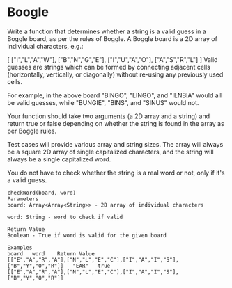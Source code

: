 # Boogle

 Write a function that determines whether a string is a valid guess in a Boggle board, as per the rules of Boggle. A Boggle board is a 2D array of individual characters, e.g.:

[ ["I","L","A","W"],
  ["B","N","G","E"],
  ["I","U","A","O"],
  ["A","S","R","L"] ]
Valid guesses are strings which can be formed by connecting adjacent cells (horizontally, vertically, or diagonally) without re-using any previously used cells.

For example, in the above board "BINGO", "LINGO", and "ILNBIA" would all be valid guesses, while "BUNGIE", "BINS", and "SINUS" would not.

Your function should take two arguments (a 2D array and a string) and return true or false depending on whether the string is found in the array as per Boggle rules.

Test cases will provide various array and string sizes. The array will always be a square 2D array of single capitalized characters, and the string will always be a single capitalized word.

You do not have to check whether the string is a real word or not, only if it's a valid guess.

```
checkWord(board, word)
Parameters
board: Array<Array<String>> - 2D array of individual characters

word: String - word to check if valid

Return Value
Boolean - True if word is valid for the given board

Examples
board	word	Return Value
[["E","A","R","A"],["N","L","E","C"],["I","A","I","S"],["B","Y","O","R"]]	"EAR"	true
[["E","A","R","A"],["N","L","E","C"],["I","A","I","S"],["B","Y","O","R"]]
```